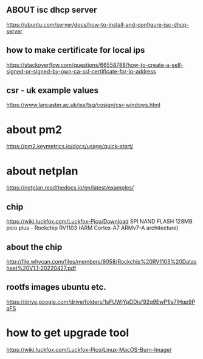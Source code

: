 ## ABOUT isc dhcp server
https://ubuntu.com/server/docs/how-to-install-and-configure-isc-dhcp-server

## how to make certificate for local ips
https://stackoverflow.com/questions/66558788/how-to-create-a-self-signed-or-signed-by-own-ca-ssl-certificate-for-ip-address

## csr - uk example values
https://www.lancaster.ac.uk/iss/tsg/cosign/csr-windows.html

# about pm2
https://pm2.keymetrics.io/docs/usage/quick-start/

# about netplan
https://netplan.readthedocs.io/en/latest/examples/

## chip
https://wiki.luckfox.com/Luckfox-Pico/Download
SPI NAND FLASH 128MB
pico plus - Rockchip RV1103 (ARM Cortex-A7 ARMv7-A architecture)

## about the chip
http://file.whycan.com/files/members/9058/Rockchip%20RV1103%20Datasheet%20V1.1-20220427.pdf

## rootfs images ubuntu etc.
https://drive.google.com/drive/folders/1sFUWjYpDDisf92q9EwP1Ia7lHgp9PaFS

# how to get upgrade tool
https://wiki.luckfox.com/Luckfox-Pico/Linux-MacOS-Burn-Image/
